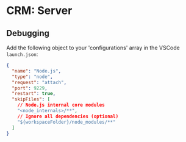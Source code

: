# CRM: Server

## Debugging

Add the following object to your 'configurations' array in the VSCode `launch.json`:

```json
{
  "name": "Node.js",
  "type": "node",
  "request": "attach",
  "port": 9229,
  "restart": true,
  "skipFiles": [
    // Node.js internal core modules
    "<node_internals>/**",
    // Ignore all dependencies (optional)
    "${workspaceFolder}/node_modules/**"
  ]
}
```
